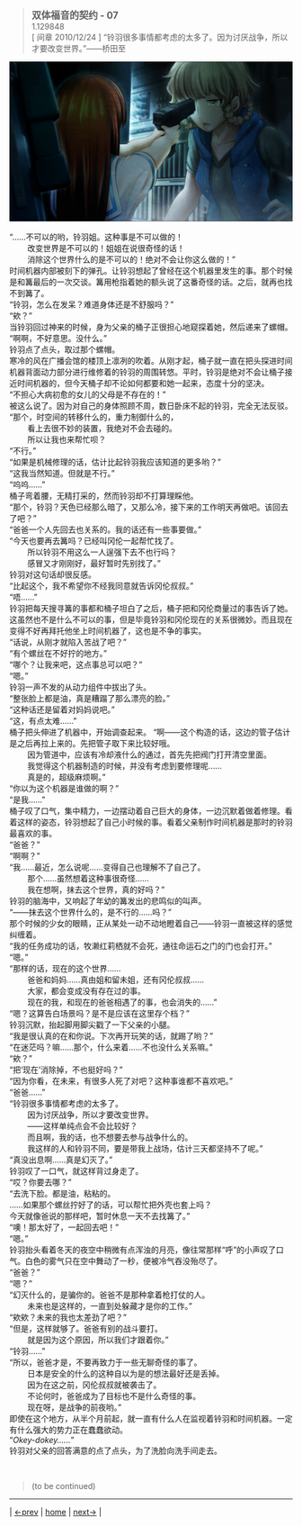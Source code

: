 > <big> **双体福音的契约 - 07** </big>  
> 1.129848  
> [ 间章 2010/12/24 ] “铃羽很多事情都考虑的太多了。因为讨厌战争，所以才要改变世界。”——桥田至

![](../pics/035.png)

“……不可以的哟，铃羽姐。这种事是不可以做的！  
&emsp;&emsp; 改变世界是不可以的！姐姐在说很奇怪的话！  
&emsp;&emsp; 消除这个世界什么的是不可以的！绝对不会让你这么做的！”  
时间机器内部被刻下的弹孔。让铃羽想起了曾经在这个机器里发生的事。那个时候是和篝最后的一次交谈。篝用枪指着她的额头说了这番奇怪的话。之后，就再也找不到篝了。  
“铃羽，怎么在发呆？难道身体还是不舒服吗？”  
“欸？”  
当铃羽回过神来的时候，身为父亲的桶子正很担心地窥探着她，然后递来了螺帽。  
“啊啊，不好意思。没什么。”  
铃羽点了点头，取过那个螺帽。  
寒冷的风在广播会馆的楼顶上凛冽的吹着。从刚才起，桶子就一直在把头探进时间机器背面动力部分进行维修着的铃羽的周围转悠。平时，铃羽是绝对不会让桶子接近时间机器的，但今天桶子却不论如何都要和她一起来，态度十分的坚决。  
“不担心大病初愈的女儿的父母是不存在的！”  
被这么说了。因为对自己的身体照顾不周，数日卧床不起的铃羽，完全无法反驳。  
“那个，时空间的转移什么的，重力制御什么的，  
&emsp;&emsp; 看上去很不妙的装置，我绝对不会去碰的。  
&emsp;&emsp; 所以让我也来帮忙呗？  
“不行。”  
“如果是机械修理的话，估计比起铃羽我应该知道的更多哟？”  
“这我当然知道。但就是不行。”  
“呜呜……”  
桶子弯着腰，无精打采的，然而铃羽却不打算理睬他。  
“那个，铃羽？天色已经那么暗了，又那么冷，接下来的工作明天再做吧。该回去了吧？”  
“爸爸一个人先回去也关系的。我的话还有一些事要做。”  
“今天也要再去篝吗？已经叫冈伦一起帮忙找了。  
&emsp;&emsp; 所以铃羽不用这么一人逞强下去不也行吗？  
&emsp;&emsp; 感冒又才刚刚好，最好暂时先别找了。”  
铃羽对这句话却很反感。  
“比起这个，我不希望你不经我同意就告诉冈伦叔叔。”  
“唔……”  
铃羽把每天搜寻篝的事都和桶子坦白了之后，桶子把和冈伦商量过的事告诉了她。这虽然也不是什么不可以的事，但是毕竟铃羽和冈伦现在的关系很微妙。而且现在变得不好再拜托他坐上时间机器了，这也是不争的事实。  
“话说，从刚才就陷入苦战了吧？”  
“有个螺丝在不好拧的地方。”  
“哪个？让我来吧，这点事总可以吧？”  
“嗯。”  
铃羽一声不发的从动力组件中拔出了头。  
“整张脸上都是油，真是糟蹋了那么漂亮的脸。”  
“这种话还是留着对妈妈说吧。”  
“这，有点太难……”  
桶子把头伸进了机器中，开始调查起来。
“啊——这个构造的话，这边的管子估计是之后再拉上来的。先把管子取下来比较好哦。  
&emsp;&emsp; 因为管道中，应该有冷却液什么的通过，首先先把阀门打开清空里面。  
&emsp;&emsp; 我觉得这个机器制造的时候，并没有考虑到要修理呢……  
&emsp;&emsp; 真是的，超级麻烦啊。”  
“你以为这个机器是谁做的啊？”  
“是我……”  
桶子叹了口气，集中精力，一边摆动着自己巨大的身体，一边沉默着做着修理。看着这样的姿态，铃羽想起了自己小时候的事。看着父亲制作时间机器是那时的铃羽最喜欢的事。  
“爸爸？”  
“啊啊？”  
“我……最近，怎么说呢……变得自己也理解不了自己了。  
&emsp;&emsp; 那个……虽然想着这种事很奇怪……  
&emsp;&emsp; 我在想啊，抹去这个世界，真的好吗？”  
铃羽的脑海中，又响起了年幼的篝发出的悲鸣似的叫声。  
“——抹去这个世界什么的，是不行的……吗？”  
那个时候的少女的眼睛，正从某处一动不动地瞪着自己——铃羽一直被这样的感觉纠缠着。  
“我的任务成功的话，牧濑红莉栖就不会死，通往命运石之门的门也会打开。”  
“嗯。”  
“那样的话，现在的这个世界……  
&emsp;&emsp; 爸爸和妈妈……真由姐和留未姐，还有冈伦叔叔……  
&emsp;&emsp; 大家，都会变成没有存在过的事。  
&emsp;&emsp; 现在的我，和现在的爸爸相遇了的事，也会消失的……”  
“嗯？这算告白场景吗？是不是应该在这里存个档？”  
铃羽沉默，抬起脚用脚尖戳了一下父亲的小腿。  
“我是很认真的在和你说。下次再开玩笑的话，就踢了哟？”  
“在迷茫吗？嘛……那个，什么来着……不也没什么关系嘛。”  
“欸？”  
“把‘现在’消除掉，不也挺好吗？”  
“因为你看，在未来，有很多人死了对吧？这种事谁都不喜欢吧。”  
“爸爸……”  
“铃羽很多事情都考虑的太多了。  
&emsp;&emsp; 因为讨厌战争，所以才要改变世界。  
&emsp;&emsp; ——这样单纯点会不会比较好？  
&emsp;&emsp; 而且啊，我的话，也不想要去参与战争什么的。  
&emsp;&emsp; 我这样的人和铃羽不同，要是带我上战场，估计三天都坚持不了呢。”  
“真没出息啊……真是幻灭了。”  
铃羽叹了一口气，就这样背过身走了。  
“哎？你要去哪？”  
“去洗下脸。都是油，粘粘的。  
……如果那个螺丝拧好了的话，可以帮忙把外壳也套上吗？  
今天就像爸说的那样吧，暂时休息一天不去找篝了。”  
“噢！那太好了，一起回去吧！”  
“嗯。”  
铃羽抬头看着冬天的夜空中稍微有点浑浊的月亮，像往常那样“呼”的小声叹了口气。白色的雾气只在空中舞动了一秒，便被冷气吞没殆尽了。  
“爸爸？”  
“嗯？”  
“幻灭什么的，是骗你的。爸爸不是那种拿着枪打仗的人。  
&emsp;&emsp; 未来也是这样的，一直到处躲藏才是你的工作。”  
“欸欸？未来的我也太差劲了吧？”  
“但是，这样就够了。爸爸有别的战斗要打。  
&emsp;&emsp; 就是因为这个原因，所以我们才跟着你。”  
“铃羽……”  
“所以，爸爸才是，不要再致力于一些无聊奇怪的事了。  
&emsp;&emsp; 日本是安全的什么的这种自以为是的想法最好还是丢掉。  
&emsp;&emsp; 因为在这之前，冈伦叔叔就被袭击了。  
&emsp;&emsp; 不论何时，爸爸成为了目标也不是什么奇怪的事。  
&emsp;&emsp; 现在呀，是战争的前夜哟。”  
即使在这个地方，从半个月前起，就一直有什么人在监视着铃羽和时间机器。一定有什么强大的势力正在蠢蠢欲动。  
“*Okey-dokey……*”  
铃羽对父亲的回答满意的点了点头，为了洗脸向洗手间走去。


<br/>

> (to be continued)
---

| [←prev](./0024) | [home](../../) | [next→](./0026) |
